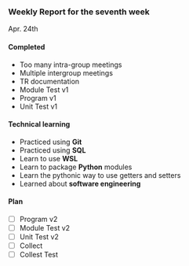 ### Weekly Report for the seventh week

Apr. 24th

#### Completed
- Too many intra-group meetings
- Multiple intergroup meetings
- TR documentation
- Module Test v1
- Program v1
- Unit Test v1

#### Technical learning
- Practiced using **Git**
- Practiced using **SQL**
- Learn to use **WSL**
- Learn to package **Python** modules
- Learn the pythonic way to use getters and setters
- Learned about **software engineering**

#### Plan
- [ ] Program v2
- [ ] Module Test v2
- [ ] Unit Test v2
- [ ] Collect
- [ ] Collest Test
